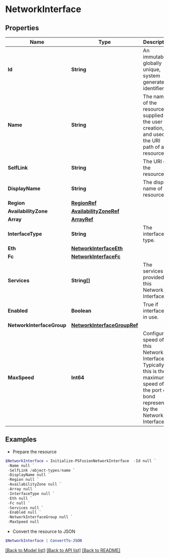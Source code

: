 # NetworkInterface
## Properties

Name | Type | Description | Notes
------------ | ------------- | ------------- | -------------
**Id** | **String** | An immutable, globally unique, system generated identifier. | 
**Name** | **String** | The name of the resource, supplied by the user at creation, and used in the URI path of a resource. | 
**SelfLink** | **String** | The URI of the resource. | 
**DisplayName** | **String** | The display name of the resource. | [optional] 
**Region** | [**RegionRef**](RegionRef.md) |  | [optional] 
**AvailabilityZone** | [**AvailabilityZoneRef**](AvailabilityZoneRef.md) |  | [optional] 
**Array** | [**ArrayRef**](ArrayRef.md) |  | [optional] 
**InterfaceType** | **String** | The interface type. | 
**Eth** | [**NetworkInterfaceEth**](NetworkInterfaceEth.md) |  | [optional] 
**Fc** | [**NetworkInterfaceFc**](NetworkInterfaceFc.md) |  | [optional] 
**Services** | **String[]** | The services provided by this Network Interface. | [optional] 
**Enabled** | **Boolean** | True if interface is in use. | 
**NetworkInterfaceGroup** | [**NetworkInterfaceGroupRef**](NetworkInterfaceGroupRef.md) |  | [optional] 
**MaxSpeed** | **Int64** | Configured speed of this Network Interface. Typically this is the maximum speed of the port or bond represented by the Network Interface. | 

## Examples

- Prepare the resource
```powershell
$NetworkInterface = Initialize-PSFusionNetworkInterface  -Id null `
 -Name null `
 -SelfLink /object-types/name `
 -DisplayName null `
 -Region null `
 -AvailabilityZone null `
 -Array null `
 -InterfaceType null `
 -Eth null `
 -Fc null `
 -Services null `
 -Enabled null `
 -NetworkInterfaceGroup null `
 -MaxSpeed null
```

- Convert the resource to JSON
```powershell
$NetworkInterface | ConvertTo-JSON
```

[[Back to Model list]](../README.md#documentation-for-models) [[Back to API list]](../README.md#documentation-for-api-endpoints) [[Back to README]](../README.md)

